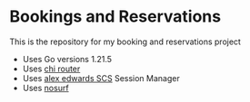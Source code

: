 # Bookings and Reservations

This is the repository for my booking and reservations project

- Uses Go versions 1.21.5
- Uses [chi router](http://github.com/go-chi/chi/v5)
- Uses [alex edwards SCS](http://github.com/alexedwards/scs/v2) Session Manager
- Uses [nosurf](http://github.com/justinas/nosurf)